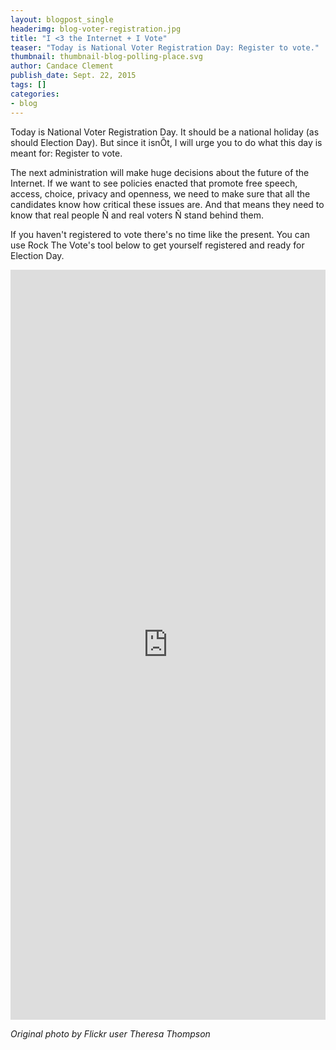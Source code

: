 ```yaml
---
layout: blogpost_single
headerimg: blog-voter-registration.jpg
title: "I <3 the Internet + I Vote"
teaser: "Today is National Voter Registration Day: Register to vote."
thumbnail: thumbnail-blog-polling-place.svg
author: Candace Clement
publish_date: Sept. 22, 2015
tags: []
categories:
- blog
---
```

Today is National Voter Registration Day. It should be a national holiday (as should Election Day). But since it isnÕt, I will urge you to do what this day is meant for: Register to vote. 

The next administration will make huge decisions about the future of the Internet. If we want to see policies enacted that promote free speech, access, choice, privacy and openness, we need to make sure that all the candidates know how critical these issues are. And that means they need to know that real people Ñ and real voters Ñ stand behind them. 

If you haven't registered to vote there's no time like the present. You can use Rock The Vote's tool below to get yourself registered and ready for Election Day. 

<iframe src="https://register.rockthevote.com/?partner=30141&source=iframe" width="100%" height="1200" marginheight="0" frameborder="0"></iframe>

<em>Original photo by Flickr user Theresa Thompson</em>
